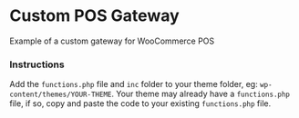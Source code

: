 # Custom POS Gateway

Example of a custom gateway for WooCommerce POS

### Instructions

Add the `functions.php` file and `inc` folder to your theme folder, eg: `wp-content/themes/YOUR-THEME`. 
Your theme may already have a `functions.php` file, if so, copy and paste the code to your existing `functions.php` file. 